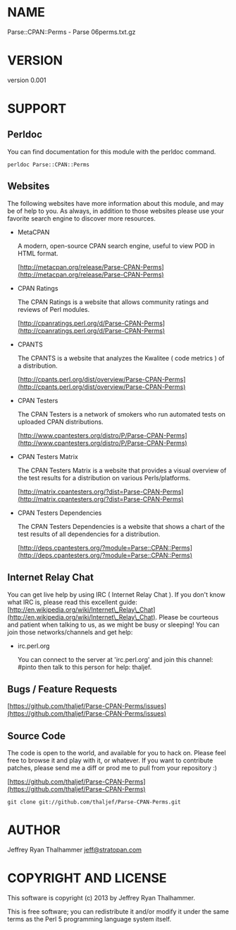# NAME

Parse::CPAN::Perms - Parse 06perms.txt.gz

# VERSION

version 0.001

# SUPPORT

## Perldoc

You can find documentation for this module with the perldoc command.

    perldoc Parse::CPAN::Perms

## Websites

The following websites have more information about this module, and may be of help to you. As always,
in addition to those websites please use your favorite search engine to discover more resources.

- MetaCPAN

    A modern, open-source CPAN search engine, useful to view POD in HTML format.

    [http://metacpan.org/release/Parse-CPAN-Perms](http://metacpan.org/release/Parse-CPAN-Perms)

- CPAN Ratings

    The CPAN Ratings is a website that allows community ratings and reviews of Perl modules.

    [http://cpanratings.perl.org/d/Parse-CPAN-Perms](http://cpanratings.perl.org/d/Parse-CPAN-Perms)

- CPANTS

    The CPANTS is a website that analyzes the Kwalitee ( code metrics ) of a distribution.

    [http://cpants.perl.org/dist/overview/Parse-CPAN-Perms](http://cpants.perl.org/dist/overview/Parse-CPAN-Perms)

- CPAN Testers

    The CPAN Testers is a network of smokers who run automated tests on uploaded CPAN distributions.

    [http://www.cpantesters.org/distro/P/Parse-CPAN-Perms](http://www.cpantesters.org/distro/P/Parse-CPAN-Perms)

- CPAN Testers Matrix

    The CPAN Testers Matrix is a website that provides a visual overview of the test results for a distribution on various Perls/platforms.

    [http://matrix.cpantesters.org/?dist=Parse-CPAN-Perms](http://matrix.cpantesters.org/?dist=Parse-CPAN-Perms)

- CPAN Testers Dependencies

    The CPAN Testers Dependencies is a website that shows a chart of the test results of all dependencies for a distribution.

    [http://deps.cpantesters.org/?module=Parse::CPAN::Perms](http://deps.cpantesters.org/?module=Parse::CPAN::Perms)

## Internet Relay Chat

You can get live help by using IRC ( Internet Relay Chat ). If you don't know what IRC is,
please read this excellent guide: [http://en.wikipedia.org/wiki/Internet\_Relay\_Chat](http://en.wikipedia.org/wiki/Internet\_Relay\_Chat). Please
be courteous and patient when talking to us, as we might be busy or sleeping! You can join
those networks/channels and get help:

- irc.perl.org

    You can connect to the server at 'irc.perl.org' and join this channel: \#pinto then talk to this person for help: thaljef.

## Bugs / Feature Requests

[https://github.com/thaljef/Parse-CPAN-Perms/issues](https://github.com/thaljef/Parse-CPAN-Perms/issues)

## Source Code

The code is open to the world, and available for you to hack on. Please feel free to browse it and play
with it, or whatever. If you want to contribute patches, please send me a diff or prod me to pull
from your repository :)

[https://github.com/thaljef/Parse-CPAN-Perms](https://github.com/thaljef/Parse-CPAN-Perms)

    git clone git://github.com/thaljef/Parse-CPAN-Perms.git

# AUTHOR

Jeffrey Ryan Thalhammer <jeff@stratopan.com>

# COPYRIGHT AND LICENSE

This software is copyright (c) 2013 by Jeffrey Ryan Thalhammer.

This is free software; you can redistribute it and/or modify it under
the same terms as the Perl 5 programming language system itself.
